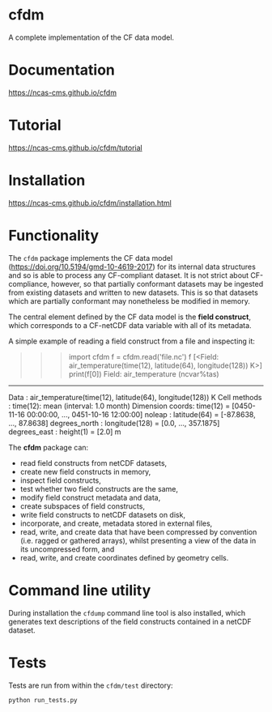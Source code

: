 cfdm
====

A complete implementation of the CF data model.

Documentation
=============

https://ncas-cms.github.io/cfdm

Tutorial
========

https://ncas-cms.github.io/cfdm/tutorial

Installation
============

https://ncas-cms.github.io/cfdm/installation.html

Functionality
=============

The ``cfdm`` package implements the CF data model
(https://doi.org/10.5194/gmd-10-4619-2017) for its internal data
structures and so is able to process any CF-compliant dataset. It is
not strict about CF-compliance, however, so that partially conformant
datasets may be ingested from existing datasets and written to new
datasets. This is so that datasets which are partially conformant may
nonetheless be modified in memory.

The central element defined by the CF data model is the **field
construct**, which corresponds to a CF-netCDF data variable with all
of its metadata.

A simple example of reading a field construct from a file and
inspecting it:

>>> import cfdm
>>> f = cfdm.read('file.nc')
>>> f
[<Field: air_temperature(time(12), latitude(64), longitude(128)) K>]
>>> print(f[0])
Field: air_temperature (ncvar%tas)
----------------------------------
Data            : air_temperature(time(12), latitude(64), longitude(128)) K
Cell methods    : time(12): mean (interval: 1.0 month)
Dimension coords: time(12) = [0450-11-16 00:00:00, ..., 0451-10-16 12:00:00] noleap
                : latitude(64) = [-87.8638, ..., 87.8638] degrees_north
                : longitude(128) = [0.0, ..., 357.1875] degrees_east
                : height(1) = [2.0] m

The **cfdm** package can:

* read field constructs from netCDF datasets,
* create new field constructs in memory,
* inspect field constructs,
* test whether two field constructs are the same,
* modify field construct metadata and data,
* create subspaces of field constructs,
* write field constructs to netCDF datasets on disk,
* incorporate, and create, metadata stored in external files,
* read, write, and create data that have been compressed by convention
  (i.e. ragged or gathered arrays), whilst presenting a view of the
  data in its uncompressed form, and
* read, write, and create coordinates defined by geometry cells.

Command line utility
====================

During installation the `cfdump` command line tool is also installed,
which generates text descriptions of the field constructs contained in
a netCDF dataset.

Tests
=====

Tests are run from within the ``cfdm/test`` directory:

    python run_tests.py
